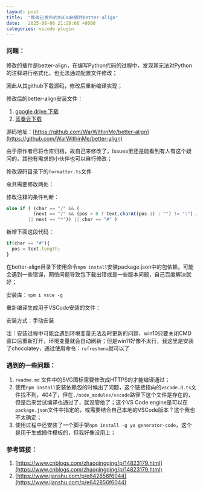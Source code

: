 ```yaml
---
layout: post
title:  "修改已发布的VSCode插件better-align"
date:   2025-08-06 21:20:00 +0000
categories: vscode plugin
---
```


### 问题：
修改的插件是better-align，在编写Python代码的过程中，发现其无法对Python的注释进行格式化，也无法通过配置文件修改；

因此从其github下载源码，修改后重新编译实现；

修改后的better-align安装文件：
1.  [google drive 下载](https://links.jianshu.com/go?to=https://drive.google.com/file/d/1ZmCV5z0g-v0u54tqH0696CsNw_1ZRuoo/view?usp=sharing)
2.  [蓝奏云下载](https://links.jianshu.com/go?to=https://wwb.lanzouf.com/ib98I08m9r1i)

源码地址：[https://github.com/WarWithinMe/better-align](https://github.com/WarWithinMe/better-align)

由于原作者已将仓库归档，故自己来修改了，Issues里还是能看到有人有这个疑问的，其他有需求的小伙伴也可以自行修改；

修改源码目录下的`formatter.ts`文件

总共需要修改两处：

修改注释的条件判断：
```typescript
else if ( (char == "/" && (
          (next == "/" && (pos > 0 ? text.charAt(pos-1) : "") != ":") // only `//` but not `://`
        || next == "*")) || char == "#" )
```

新增下面这段代码：
```typescript
if(char == "#"){
  pos = text.length;
}
```

在better-align目录下使用命令`npm install`安装package.json中的包依赖，可能会遇到一些错误，网络问题导致包下载出错或是一些版本问题，自己百度解决就好；

安装库：`npm i vsce -g`

重新编译生成用于VSCode安装的文件：

安装方式：手动安装

注：安装过程中可能会遇到环境变量无法及时更新的问题，win10只要关闭CMD窗口后重新打开，环境变量就会自动刷新；但是win11好像不太行，我这里是安装了chocolatey，通过使用命令：`refreshenv`就可以了

### 遇到的一些问题：
1.  `readme.md` 文件中的SVG图标需要修改成HTTPS的才能编译通过；
2.  使用`npm install`安装依赖包的时候出了问题，这个链接指向的`vscode.d.ts`文件找不到，404了，但在`./node_modules/vscode`路径下这个文件是存在的，但是后来尝试编译也通过了，就没管他了；这个VS Code engine是可以在`package.json`文件中指定的，或需要结合自己本地的VSCode版本？这个我也不太确定；
3.  使用过程中还安装了一个脚手架`npm install -g yo generator-code`，这个是用于生成插件模板的，但我好像没用上；

### 参考链接：
1.  [https://www.cnblogs.com/zhaoqingqing/p/14823179.html](https://www.cnblogs.com/zhaoqingqing/p/14823179.html)
2.  [https://www.jianshu.com/p/e642856f6044](https://www.jianshu.com/p/e642856f6044)
